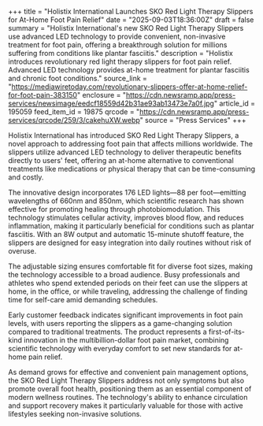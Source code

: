 +++
title = "Holistix International Launches SKO Red Light Therapy Slippers for At-Home Foot Pain Relief"
date = "2025-09-03T18:36:00Z"
draft = false
summary = "Holistix International's new SKO Red Light Therapy Slippers use advanced LED technology to provide convenient, non-invasive treatment for foot pain, offering a breakthrough solution for millions suffering from conditions like plantar fasciitis."
description = "Holistix introduces revolutionary red light therapy slippers for foot pain relief. Advanced LED technology provides at-home treatment for plantar fasciitis and chronic foot conditions."
source_link = "https://mediawiretoday.com/revolutionary-slippers-offer-at-home-relief-for-foot-pain-383150"
enclosure = "https://cdn.newsramp.app/press-services/newsimage/eedcf18559d42b31ae93ab13473e7a0f.jpg"
article_id = 195059
feed_item_id = 19875
qrcode = "https://cdn.newsramp.app/press-services/qrcode/259/3/cakehuXW.webp"
source = "Press Services"
+++

<p>Holistix International has introduced SKO Red Light Therapy Slippers, a novel approach to addressing foot pain that affects millions worldwide. The slippers utilize advanced LED technology to deliver therapeutic benefits directly to users' feet, offering an at-home alternative to conventional treatments like medications or physical therapy that can be time-consuming and costly.</p><p>The innovative design incorporates 176 LED lights—88 per foot—emitting wavelengths of 660nm and 850nm, which scientific research has shown effective for promoting healing through photobiomodulation. This technology stimulates cellular activity, improves blood flow, and reduces inflammation, making it particularly beneficial for conditions such as plantar fasciitis. With an 8W output and automatic 15-minute shutoff feature, the slippers are designed for easy integration into daily routines without risk of overuse.</p><p>The adjustable sizing ensures comfortable fit for diverse foot sizes, making the technology accessible to a broad audience. Busy professionals and athletes who spend extended periods on their feet can use the slippers at home, in the office, or while traveling, addressing the challenge of finding time for self-care amid demanding schedules.</p><p>Early customer feedback indicates significant improvements in foot pain levels, with users reporting the slippers as a game-changing solution compared to traditional treatments. The product represents a first-of-its-kind innovation in the multibillion-dollar foot pain market, combining scientific technology with everyday comfort to set new standards for at-home pain relief.</p><p>As demand grows for effective and convenient pain management options, the SKO Red Light Therapy Slippers address not only symptoms but also promote overall foot health, positioning them as an essential component of modern wellness routines. The technology's ability to enhance circulation and support recovery makes it particularly valuable for those with active lifestyles seeking non-invasive solutions.</p>